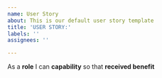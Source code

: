 ```yaml
---
name: User Story
about: This is our default user story template
title: 'USER STORY:'
labels: ''
assignees: ''

---
```


As a **role** I can **capability** so that **received benefit**
